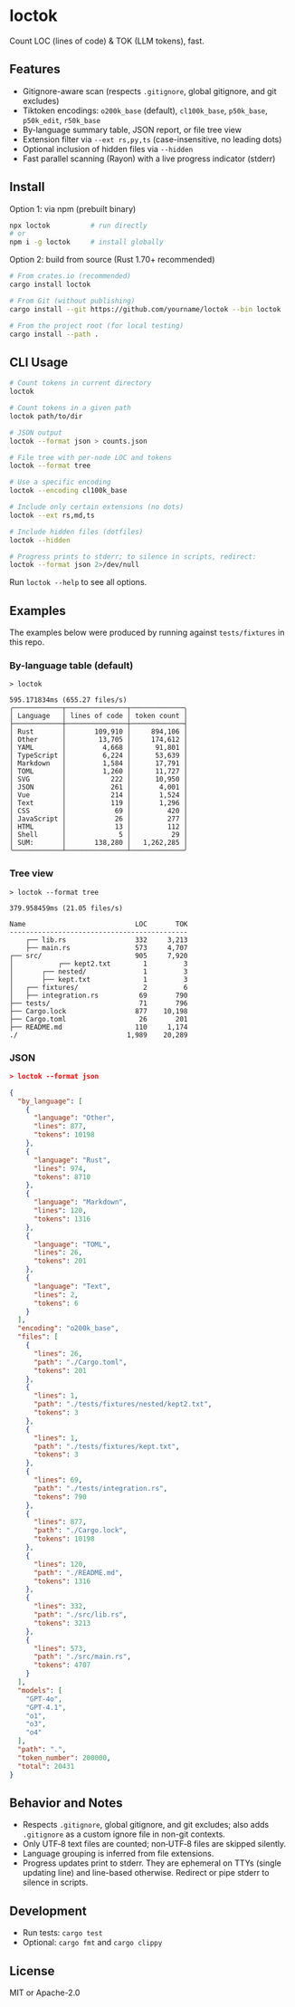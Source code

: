 # loctok

Count LOC (lines of code) & TOK (LLM tokens), fast.

## Features

- Gitignore-aware scan (respects `.gitignore`, global gitignore, and git excludes)
- Tiktoken encodings: `o200k_base` (default), `cl100k_base`, `p50k_base`, `p50k_edit`, `r50k_base`
- By-language summary table, JSON report, or file tree view
- Extension filter via `--ext rs,py,ts` (case-insensitive, no leading dots)
- Optional inclusion of hidden files via `--hidden`
- Fast parallel scanning (Rayon) with a live progress indicator (stderr)

## Install

Option 1: via npm (prebuilt binary)

```bash
npx loctok          # run directly
# or
npm i -g loctok     # install globally
```

Option 2: build from source (Rust 1.70+ recommended)

```bash
# From crates.io (recommended)
cargo install loctok

# From Git (without publishing)
cargo install --git https://github.com/yourname/loctok --bin loctok

# From the project root (for local testing)
cargo install --path .
```

## CLI Usage

```bash
# Count tokens in current directory
loctok

# Count tokens in a given path
loctok path/to/dir

# JSON output
loctok --format json > counts.json

# File tree with per-node LOC and tokens
loctok --format tree

# Use a specific encoding
loctok --encoding cl100k_base

# Include only certain extensions (no dots)
loctok --ext rs,md,ts

# Include hidden files (dotfiles)
loctok --hidden

# Progress prints to stderr; to silence in scripts, redirect:
loctok --format json 2>/dev/null
```

Run `loctok --help` to see all options.

## Examples

The examples below were produced by running against `tests/fixtures` in this repo.

### By-language table (default)

```
> loctok

595.171834ms (655.27 files/s)
╭────────────┬───────────────┬─────────────╮
│ Language   │ lines of code │ token count │
├────────────┼───────────────┼─────────────┤
│ Rust       │       109,910 │     894,106 │
│ Other      │        13,705 │     174,612 │
│ YAML       │         4,668 │      91,801 │
│ TypeScript │         6,224 │      53,639 │
│ Markdown   │         1,584 │      17,791 │
│ TOML       │         1,260 │      11,727 │
│ SVG        │           222 │      10,950 │
│ JSON       │           261 │       4,001 │
│ Vue        │           214 │       1,524 │
│ Text       │           119 │       1,296 │
│ CSS        │            69 │         420 │
│ JavaScript │            26 │         277 │
│ HTML       │            13 │         112 │
│ Shell      │             5 │          29 │
│ SUM:       │       138,280 │   1,262,285 │
╰────────────┴───────────────┴─────────────╯
```

### Tree view

```
> loctok --format tree

379.958459ms (21.05 files/s)

Name                           LOC       TOK
--------------------------------------------
    ┌── lib.rs                 332     3,213
    ├── main.rs                573     4,707
┌── src/                       905     7,920
│           ┌── kept2.txt        1         3
│       ┌── nested/              1         3
│       ├── kept.txt             1         3
│   ┌── fixtures/                2         6
│   ├── integration.rs          69       790
├── tests/                      71       796
├── Cargo.lock                 877    10,198
├── Cargo.toml                  26       201
├── README.md                  110     1,174
./                           1,989    20,289
```

### JSON

```json
> loctok --format json

{
  "by_language": [
    {
      "language": "Other",
      "lines": 877,
      "tokens": 10198
    },
    {
      "language": "Rust",
      "lines": 974,
      "tokens": 8710
    },
    {
      "language": "Markdown",
      "lines": 120,
      "tokens": 1316
    },
    {
      "language": "TOML",
      "lines": 26,
      "tokens": 201
    },
    {
      "language": "Text",
      "lines": 2,
      "tokens": 6
    }
  ],
  "encoding": "o200k_base",
  "files": [
    {
      "lines": 26,
      "path": "./Cargo.toml",
      "tokens": 201
    },
    {
      "lines": 1,
      "path": "./tests/fixtures/nested/kept2.txt",
      "tokens": 3
    },
    {
      "lines": 1,
      "path": "./tests/fixtures/kept.txt",
      "tokens": 3
    },
    {
      "lines": 69,
      "path": "./tests/integration.rs",
      "tokens": 790
    },
    {
      "lines": 877,
      "path": "./Cargo.lock",
      "tokens": 10198
    },
    {
      "lines": 120,
      "path": "./README.md",
      "tokens": 1316
    },
    {
      "lines": 332,
      "path": "./src/lib.rs",
      "tokens": 3213
    },
    {
      "lines": 573,
      "path": "./src/main.rs",
      "tokens": 4707
    }
  ],
  "models": [
    "GPT-4o",
    "GPT-4.1",
    "o1",
    "o3",
    "o4"
  ],
  "path": ".",
  "token_number": 200000,
  "total": 20431
}
```

## Behavior and Notes

- Respects `.gitignore`, global gitignore, and git excludes; also adds `.gitignore` as a custom ignore file in non-git contexts.
- Only UTF‑8 text files are counted; non‑UTF‑8 files are skipped silently.
- Language grouping is inferred from file extensions.
- Progress updates print to stderr. They are ephemeral on TTYs (single updating line) and line-based otherwise. Redirect or pipe stderr to silence in scripts.

## Development

- Run tests: `cargo test`
- Optional: `cargo fmt` and `cargo clippy`

## License

MIT or Apache-2.0
